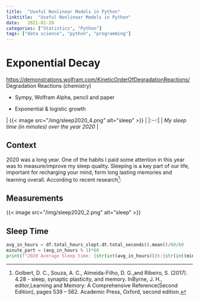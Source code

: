 ```yaml
---
title:  "Useful Nonlinear Models in Python"
linktitle:  "Useful Nonlinear Models in Python"
date:   2021-01-20
categories: ["Statistics", "Python"]
tags: ["data science", "python", "programming"]
---
```







# Exponential Decay
https://demonstrations.wolfram.com/KineticOrderOfDegradationReactions/
Degradation Reactions (chemistry)

- Sympy, Wolfram Alpha, pencil and paper

- Exponential & logistic growth















| {{< image
    src="/img/sleep2020_4.png"
    alt="sleep" >}} | 
|:--:| 
| *My sleep time (in minutes) over the year 2020* |



## Context

2020 was a long year. One of the habits I paid some attention in this year was to measure/improve my sleep quality. Sleeping is a key part of our life, important for recharging your mind, form long lasting memories and learning overall. According to recent research[^fn2]:


## Measurements

{{< image
    src="/img/sleep2020_2.png"
    alt="sleep" >}}


## Sleep Time


```python
avg_in_hours = df.total_hours_slept.dt.total_seconds().mean()/60/60
minute_part = (avg_in_hours % 1)*60
print(f"2020 Average Sleep time: {str(int(avg_in_hours))}h:{str(int(minute_part))}m")
```
[^fn2]: Golbert,  D.  C.,  Souza,  A.  C.,  Almeida-Filho,  D.  G.,and Ribeiro, S. (2017).  4.28 - sleep, synaptic plasticity, and memory.  InByrne,  J.  H.,  editor,Learning  and  Memory:  A  Comprehensive  Reference(Second Edition), pages 539 – 562. Academic Press, Oxford, second edition.
